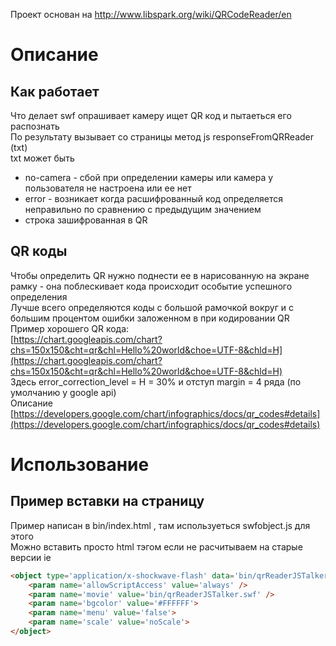 Проект основан на http://www.libspark.org/wiki/QRCodeReader/en
﻿
# Описание
## Как работает
Что делает swf опрашивает камеру ищет QR код и пытаеться его распознать<br/>
По результату вызывает со страницы метод js responseFromQRReader (txt)<br/>
txt может быть
- no-camera - сбой при определении камеры или камера у пользователя не настроена или ее нет
- error - возникает когда расшифрованный код определяется неправильно по сравнению с предыдущим значением
- строка зашифрованная в QR

## QR коды
Чтобы определить QR нужно поднести ее в нарисованную на экране рамку - она поблескивает кода происходит особытие успешного определения<br/>
Лучше всего определяются коды с большой рамочкой вокруг и с большим процентом ошибки заложенном в при кодировании QR<br/>
Пример хорошего QR кода:<br/>
[https://chart.googleapis.com/chart?chs=150x150&cht=qr&chl=Hello%20world&choe=UTF-8&chld=H](https://chart.googleapis.com/chart?chs=150x150&cht=qr&chl=Hello%20world&choe=UTF-8&chld=H)<br/>
Здесь error_correction_level = H = 30% и отступ margin = 4 ряда (по умолчанию у google api)<br/>
Описание [https://developers.google.com/chart/infographics/docs/qr_codes#details](https://developers.google.com/chart/infographics/docs/qr_codes#details)<br/>

# Использование
## Пример вставки на страницу 
Пример написан в bin/index.html , там используеться swfobject.js для этого<br/>
Можно вставить просто html тэгом если не расчитываем на старые версии ie<br/>
```html
<object type='application/x-shockwave-flash' data='bin/qrReaderJSTalker.swf' width='320' height='240'>
	<param name='allowScriptAccess' value='always' />
	<param name='movie' value='bin/qrReaderJSTalker.swf' />
	<param name='bgcolor' value='#FFFFFF'>
	<param name='menu' value='false'>
	<param name='scale' value='noScale'>
</object>
```
